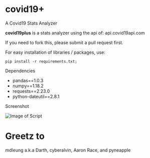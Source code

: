 # covid19+
A Covid19 Stats Analyzer

**covid19plus** is a stats analyzer using the api of: api.covid19api.com
<p>
If you need to fork this, please submit a pull request first.

For easy installation of libraries / packages, use:

```pip install -r requirements.txt;```


Dependencies

* pandas==1.0.3
* numpy==1.18.2
* requests==2.23.0
* python-dateutil==2.8.1


Screenshot

![Image of Script](https://github.com/natekhchan/covid19plus/blob/master/Covid19Image.png)

# Greetz to 
mdleung a.k.a Darth, cyberalvin, Aaron Race, and pyneapple
